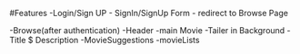 
#Features
-Login/Sign UP
    - SignIn/SignUp Form
    - redirect to Browse Page

-Browse(after authentication)
    -Header
    -main Movie
        -Tailer in Background
        -Title $ Description
        -MovieSuggestions 
            -movieLists